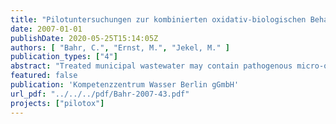```yaml
---
title: "Pilotuntersuchungen zur kombinierten oxidativ-biologischen Behandlung von Klärwerksabläufen für die Entfernung von organischen Spuren- und Wirkstoffen und zur Desinfektion"
date: 2007-01-01
publishDate: 2020-05-25T15:14:05Z
authors: [ "Bahr, C.", "Ernst, M.", "Jekel, M." ]
publication_types: ["4"]
abstract: "Treated municipal wastewater may contain pathogenous micro-organisms and persistent trace organics leading to problems when being discharged into the  surface waters. The investigations of the research project PILOTOX aimed at their elimination from treated municipal wastewater through subsequent oxidation by ozone. For this purpose, the TU Berlin (department of Water Quality Control) in cooperation with the Berliner Wasserbetriebe at the WWTP Berlin-Ruhleben, carried out several tests with a pilot plant by the company WEDECO aiming at the ozonation of the effluent. The results show that ozonation is a suitable procedure to remove and transform respectively, substantial quantities of the pharmaceutical residues detected in the effluent of the Ruhleben WWTP and, at the same time, to achieve a germ reduction complying with the threshold values stipulated in the European directive on bathing water. It was found that many trace organics such as the anti-epilepticum carbamazepin or the hormone estron can be removed at a very low ozone dosage to below their analytic detection limit. The X-ray contrast media however, turned out to be more resistant: even at a high ozone dosage, their concentrations could be reduced only partially. In this context, the tests detected that through the combination of H2O2 and ozone, an elevated elimination rate for the substances iopamidol and iohexol can be achieved. The elimination of the analysed trace organics correlated with the decrease of the water’s UV activity. Thus, it is advisable to use the rapidly and simply traceable parameter SAK254 as process control parameter to determine the necessary ozone dosage. In addition, it could be proven that ozonation increases the biological degradability of water components. Laboratory test looking at recontamination levels however, indicate that the threshold values stipulated in the EU directive on bathing water will not be exceeded if the ozone-treated effluent is mixed with water originating from the River Spree. A study regarding the water’s acute and chronic toxicity, to its gene toxicity and endocrine impacts, revealed that – compared to the untreated effluent - no eco-toxicological risk potential can be detected in the ozone-treated water samples.The specific treatment cost covering the large-scale application of ozone treatment at the WWTP Ruhleben range between 1,0 cent/m3 and 2,2 cent/m3, of which the investment costs account for a percentage of 20-30 %."
featured: false
publication: 'Kompetenzzentrum Wasser Berlin gGmbH'
url_pdf: "../../../pdf/Bahr-2007-43.pdf"
projects: ["pilotox"]
---
```


